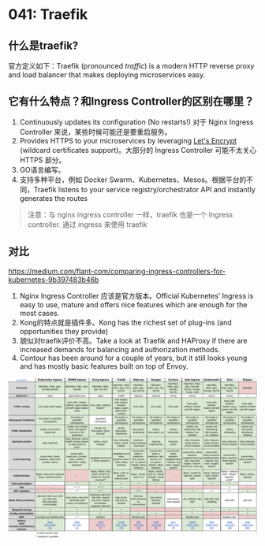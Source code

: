 # 041: Traefik

## 什么是traefik?

官方定义如下：Traefik (pronounced *traffic*) is a modern HTTP reverse proxy and load balancer that makes deploying microservices easy. 

## 它有什么特点？和Ingress Controller的区别在哪里？

1. Continuously updates its configuration (No restarts!) 对于 Nginx Ingress Controller 来说，某些时候可能还是要重启服务。
2. Provides HTTPS to your microservices by leveraging [Let's Encrypt](https://letsencrypt.org/) (wildcard certificates support)。大部分的 Ingress Controller 可能不太关心 HTTPS 部分。
3. GO语言编写。
4. 支持多种平台，例如 Docker Swarm、Kubernetes、Mesos。根据平台的不同，Traefik listens to your service registry/orchestrator API and instantly generates the routes

> 注意：与 nginx ingress controller 一样，traefik 也是一个 Ingress controller. 通过 ingress 来使用 traefik



## 对比

https://medium.com/flant-com/comparing-ingress-controllers-for-kubernetes-9b397483b46b

1. Nginx Ingress Controller 应该是官方版本。Official Kubernetes’ Ingress is easy to use, mature and offers nice features which are enough for the most cases.
2. Kong的特点就是插件多。Kong has the richest set of plug-ins (and opportunities they provide) 
3. 貌似对traefik评价不高。Take a look at Traefik and HAProxy if there are increased demands for balancing and authorization methods.
4. Contour has been around for a couple of years, but it still looks young and has mostly basic features built on top of Envoy.

![image-20210517004817312](https://raw.githubusercontent.com/yandongxiao/typera/main/img/image-20210517004817312.png)
